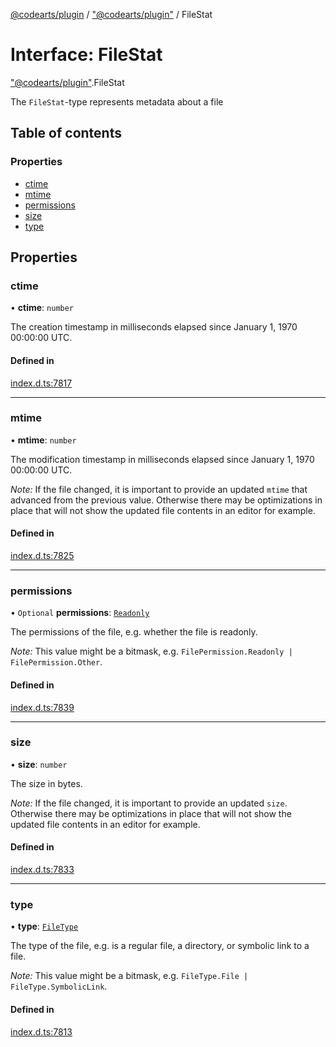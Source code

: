 [@codearts/plugin](../README.md) / ["@codearts/plugin"](../modules/_codearts_plugin_.md) / FileStat

# Interface: FileStat

["@codearts/plugin"](../modules/_codearts_plugin_.md).FileStat

The `FileStat`-type represents metadata about a file

## Table of contents

### Properties

- [ctime](codearts_plugin_.FileStat.md#ctime)
- [mtime](codearts_plugin_.FileStat.md#mtime)
- [permissions](codearts_plugin_.FileStat.md#permissions)
- [size](codearts_plugin_.FileStat.md#size)
- [type](codearts_plugin_.FileStat.md#type)

## Properties

### ctime

• **ctime**: `number`

The creation timestamp in milliseconds elapsed since January 1, 1970 00:00:00 UTC.

#### Defined in

[index.d.ts:7817](https://github.com/huaweicloud/cloudide-plugin-api/blob/a055dd0/index.d.ts#L7817)

___

### mtime

• **mtime**: `number`

The modification timestamp in milliseconds elapsed since January 1, 1970 00:00:00 UTC.

*Note:* If the file changed, it is important to provide an updated `mtime` that advanced
from the previous value. Otherwise there may be optimizations in place that will not show
the updated file contents in an editor for example.

#### Defined in

[index.d.ts:7825](https://github.com/huaweicloud/cloudide-plugin-api/blob/a055dd0/index.d.ts#L7825)

___

### permissions

• `Optional` **permissions**: [`Readonly`](../enums/codearts_plugin_.FilePermission.md#readonly)

The permissions of the file, e.g. whether the file is readonly.

*Note:* This value might be a bitmask, e.g. `FilePermission.Readonly | FilePermission.Other`.

#### Defined in

[index.d.ts:7839](https://github.com/huaweicloud/cloudide-plugin-api/blob/a055dd0/index.d.ts#L7839)

___

### size

• **size**: `number`

The size in bytes.

*Note:* If the file changed, it is important to provide an updated `size`. Otherwise there
may be optimizations in place that will not show the updated file contents in an editor for
example.

#### Defined in

[index.d.ts:7833](https://github.com/huaweicloud/cloudide-plugin-api/blob/a055dd0/index.d.ts#L7833)

___

### type

• **type**: [`FileType`](../enums/codearts_plugin_.FileType.md)

The type of the file, e.g. is a regular file, a directory, or symbolic link
to a file.

*Note:* This value might be a bitmask, e.g. `FileType.File | FileType.SymbolicLink`.

#### Defined in

[index.d.ts:7813](https://github.com/huaweicloud/cloudide-plugin-api/blob/a055dd0/index.d.ts#L7813)
